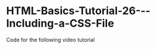 HTML-Basics-Tutorial-26---Including-a-CSS-File
==============================================

Code for the following video tutorial 
